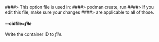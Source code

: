####> This option file is used in:
####>   podman create, run
####> If you edit this file, make sure your changes
####> are applicable to all of those.
#### **--cidfile**=*file*

Write the container ID to *file*.
